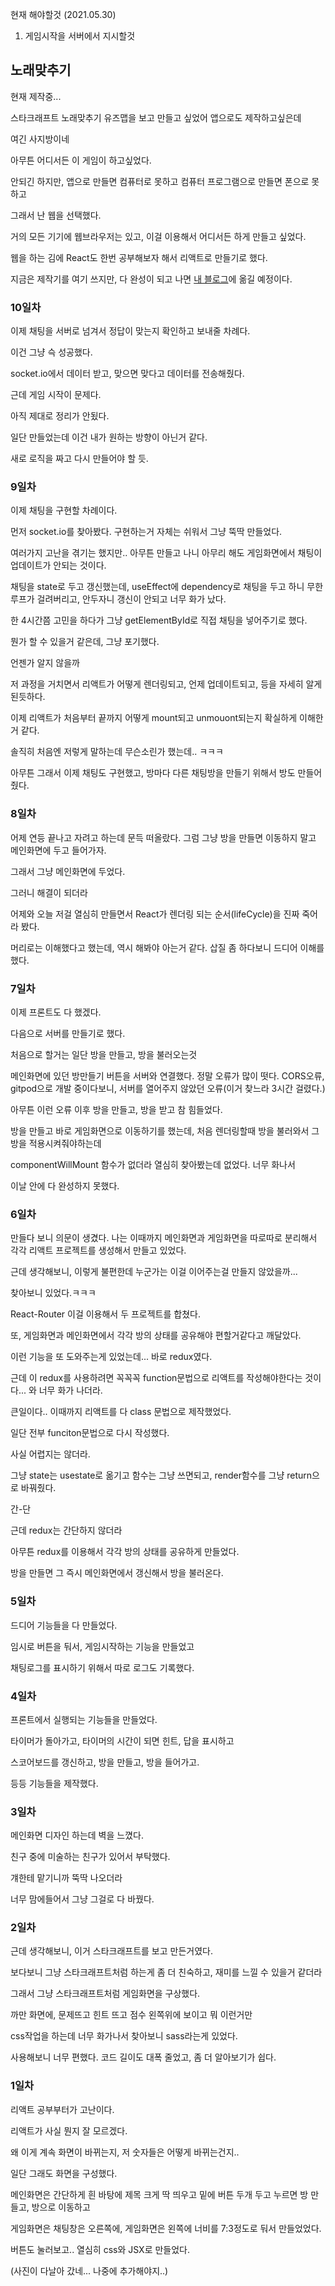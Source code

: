 현재 해야할것 (2021.05.30)

1. 게임시작을 서버에서 지시할것



## 노래맞추기

현재 제작중...

스타크래프트 노래맞추기 유즈맵을 보고 만들고 싶었어
앱으로도 제작하고싶은데

여긴 사지방이네

아무튼
어디서든 이 게임이 하고싶었다.

안되긴 하지만, 앱으로 만들면 컴퓨터로 못하고
컴퓨터 프로그램으로 만들면 폰으로 못하고

그래서 난 웹을 선택했다.

거의 모든 기기에 웹브라우저는 있고, 이걸 이용해서 
어디서든 하게 만들고 싶었다.

웹을 하는 김에 React도 한번 공부해보자 해서
리액트로 만들기로 했다.

지금은 제작기를 여기 쓰지만, 다 완성이 되고 나면 
[내 블로그](https://bini59.github.io/)에 옮길 예정이다.

### 10일차

이제 채팅을 서버로 넘겨서 정답이 맞는지 확인하고 보내줄 차례다.

이건 그냥 슥 성공했다.

socket.io에서 데이터 받고, 맞으면 맞다고 데이터를 전송해줬다.

근데 게임 시작이 문제다.

아직 제대로 정리가 안됬다.

일단 만들었는데 이건 내가 원하는 방향이 아닌거 같다.

새로 로직을 짜고 다시 만들어야 할 듯.

### 9일차

이제 채팅을 구현할 차례이다.

먼저 socket.io를 찾아봤다. 구현하는거 자체는 쉬워서 그냥 뚝딱 만들었다.

여러가지 고난을 겪기는 했지만..
아무튼 만들고 나니
아무리 해도 게임화면에서 채팅이 업데이트가 안되는 것이다.

채팅을 state로 두고 갱신했는데,
useEffect에 dependency로 채팅을 두고 하니 무한루프가 걸려버리고,
안두자니 갱신이 안되고 너무 화가 났다.

한 4시간쯤 고민을 하다가 그냥 
getElementById로 직접 채팅을 넣어주기로 했다.

뭔가 할 수 있을거 같은데, 그냥 포기했다.

언젠가 알지 않을까

저 과정을 거치면서 
리액트가 어떻게 렌더링되고, 언제 업데이트되고, 등을 자세히 알게 된듯하다.

이제 리액트가 처음부터 끝까지 어떻게 mount되고 unmouont되는지
확실하게 이해한거 같다.

솔직히 처음엔 저렇게 말하는데 무슨소린가 했는데.. ㅋㅋㅋ

아무튼 그래서 이제 채팅도 구현했고,
방마다 다른 채팅방을 만들기 위해서 방도 만들어 줬다.

### 8일차

어제 연등 끝나고 자려고 하는데 문득 떠올랐다.
그럼 그냥 방을 만들면 이동하지 말고 메인화면에 두고 들어가자.

그래서 그냥 메인화면에 두었다.

그러니 해결이 되더라

어제와 오늘 저걸 열심히 만들면서 
React가 렌더링 되는 순서(lifeCycle)을 진짜 죽어라 봤다.

머리로는 이해했다고 했는데, 역시 해봐야 아는거 같다.
삽질 좀 하다보니 드디어 이해를 했다.


### 7일차

이제 프론트도 다 했겠다.

다음으로 서버를 만들기로 했다.

처음으로 할거는 일단 방을 만들고, 방을 불러오는것

메인화면에 있던 방만들기 버튼을 서버와 연결했다.
정말 오류가 많이 떳다. CORS오류, gitpod으로 개발 중이다보니, 서버를 열어주지 않았던 오류(이거 찾느라 3시간 걸렸다.)

아무튼 이런 오류 이후 방을 만들고, 방을 받고 참 힘들었다.

방을 만들고 바로 게임화면으로 이동하기를 했는데, 처음 렌더링할때 방을 불러와서 그 방을 적용시켜줘야하는데

componentWillMount 함수가 없더라 열심히 찾아봤는데 없었다. 너무 화나서 

이날 안에 다 완성하지 못했다.

### 6일차 

만들다 보니 의문이 생겼다.
나는 이때까지 메인화면과 게임화면을 따로따로 분리해서 
각각 리액트 프로젝트를 생성해서 만들고 있었다.

근데 생각해보니, 이렇게 불편한데 누군가는 이걸 이어주는걸 만들지 않았을까...

찾아보니 있었다.ㅋㅋㅋ

React-Router 이걸 이용해서 두 프로젝트를 합쳤다.


또, 게임화면과 메인화면에서 각각 방의 상태를 공유해야 편할거같다고 깨달았다.

이런 기능을 또 도와주는게 있었는데...
바로 redux였다.

근데 이 redux를 사용하려면 꼭꼭꼭 function문법으로 리액트를 작성해야한다는 것이다...
와 너무 화가 나더라.

큰일이다.. 이때까지 리액트를 다 class 문법으로 제작했었다.

일단 전부 funciton문법으로 다시 작성했다.

사실 어렵지는 않더라.

그냥 state는 usestate로 옮기고
함수는 그냥 쓰면되고,
render함수를 그냥 return으로 바꿔줬다.

간-단

근데 redux는 간단하지 않더라

아무튼 redux를 이용해서 각각 방의 상태를 공유하게 만들었다.

방을 만들면 그 즉시 메인화면에서 갱신해서 방을 불러온다.

### 5일차

드디어 기능들을 다 만들었다.

임시로 버튼을 둬서,
게임시작하는 기능을 만들었고

채팅로그를 표시하기 위해서 따로 로그도 기록했다.

### 4일차

프론트에서 실행되는 기능들을 만들었다.

타이머가 돌아가고, 타이머의 시간이 되면 힌트, 답을 표시하고

스코어보드를 갱신하고,
방을 만들고, 방을 들어가고.

등등 기능들을 제작했다.


### 3일차

메인화면 디자인 하는데 벽을 느꼈다.

친구 중에 미술하는 친구가 있어서 부탁했다.

걔한테 맡기니까 뚝딱 나오더라

너무 맘에들어서 그냥 그걸로 다 바꿨다.

### 2일차

근데 생각해보니, 이거 스타크래프트를 보고 만든거였다.

보다보니 그냥 스타크래프트처럼 하는게 좀 더 
친숙하고, 재미를 느낄 수 있을거 같더라

그래서 그냥 스타크래프트처럼 게임화면을 구상했다.

까만 화면에, 문제뜨고 힌트 뜨고 점수 왼쪽위에 보이고 뭐 이런거만

css작업을 하는데 너무 화가나서
찾아보니 sass라는게 있었다.

사용해보니 너무 편했다. 코드 길이도 대폭 줄었고,
좀 더 알아보기가 쉽다.


### 1일차

리액트 공부부터가 고난이다.

리액트가 사실 뭔지 잘 모르겠다.

왜 이게 계속 화면이 바뀌는지, 저 숫자들은 어떻게 바뀌는건지..

일단 그래도 화면을 구성했다.

메인화면은 간단하게 흰 바탕에 제목 크게 딱 띄우고
밑에 버튼 두개 두고 누르면 방 만들고, 방으로 이동하고

게임화면은 채팅창은 오른쪽에, 게임화면은 왼쪽에 너비를 7:3정도로 둬서
만들었었다.

버튼도 눌러보고..
열심히 css와 JSX로 만들었다.



(사진이 다날아 갔네... 나중에 추가해야지..)



